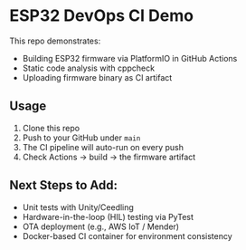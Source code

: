 
# ESP32 DevOps CI Demo

This repo demonstrates:

- Building ESP32 firmware via PlatformIO in GitHub Actions  
- Static code analysis with cppcheck  
- Uploading firmware binary as CI artifact

## Usage

1. Clone this repo
2. Push to your GitHub under `main`
3. The CI pipeline will auto-run on every push
4. Check Actions → build → the firmware artifact

## Next Steps to Add:

- Unit tests with Unity/Ceedling
- Hardware-in-the-loop (HIL) testing via PyTest
- OTA deployment (e.g., AWS IoT / Mender)
- Docker-based CI container for environment consistency
